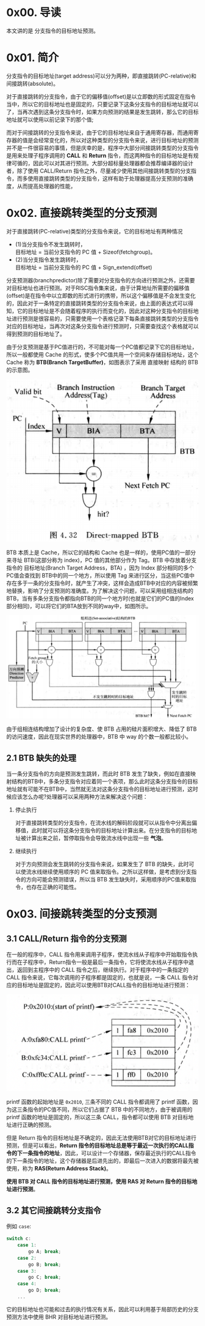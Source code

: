 # 0x00. 导读

本文讲的是 分支指令的目标地址预测。

# 0x01. 简介

分支指令的目标地址(target address)可以分为两种，即直接跳转(PC-relative)和间接跳转(absolute)。

对于直接跳转的分支指令，由于它的偏移值(offset)是以立即数的形式固定在指令当中，所以它的目标地址也是固定的，只要记录下这条分支指令的目标地址就可以了，当再次遇到这条分支指令时，如果方向预测的结果是发生跳转，那么它的目标地址就可以使用以前记录下的那个值;

而对于间接跳转的分支指令来说，由于它的目标地址来自于通用寄存器，而通用寄存器的值是会经常变化的，所以对这种类型的分支指令来说，进行目标地址的预测并不是一件很容易的事情，但是庆幸的是，程序中大部分间接跳转类型的分支指令是用来处理子程序调用的 **CALL** 和 **Return** 指令，而这两种指令的目标地址是有规律可循的，因此可以对其进行预测。大部分超标量处理器都会推荐编译器的设计者，除了使用 CALL/Return 指令之外，尽量减少使用其他间接跳转类型的分支指令，而多使用直接跳转类型的分支指令，这样有助于处理器提高分支预测的准确度，从而提高处理器的性能，

# 0x02. 直接跳转类型的分支预测

对于直接跳转(PC-relative)类型的分支指令来说，它的目标地址有两种情况
- (1)当分支指令不发生跳转时，  
    目标地址 = 当前分支指令的 PC 值 + Sizeof(fetchgroup)。
- (2)当分支指令发生跳转时，  
    目标地址 = 当前分支指令的 PC 值 + Sign_extend(offset)

分支预测器(branchpredictor)除了需要对分支指令的方向进行预测之外，还需要对目标地址也进行预测。对于RISC指令集来说，由于计算地址所需要的偏移值(offset)是在指令中以立即数的形式进行的携带，所以这个偏移值是不会发生变化的，因此对于一条特定的直接跳转类型的分支指令来说，由上面的表达式可以得知，它的目标地址是不会随着程序的执行而变化的，因此对这种分支指令的目标地址进行预测是很容易的，只需要使用一个表格记录下每条直接跳转类型的分支指令对应的目标地址，当再次对这条分支指令进行预测时，只需要查找这个表格就可以得到预测的目标地址了。

由于分支预测是基于PC值进行的，不可能对每一个PC值都记录下它的目标地址，所以一般都使用 Cache 的形式，使多个PC值共用一个空间来存储目标地址，这个 Cache 称为 **BTB(Branch TargetBuffer)**，如图表示了采用 直接映射 结构的 BTB 的示意图。

![Alt text](../../../pic/CPU/btb1.png)

BTB 本质上是 Cache，所以它的结构和 Cache 也是一样的，使用PC值的一部分来寻址 BTB(这部分称为 index)，PC 值的其他部分作为 Tag。BTB 中存放着分支指令的 目标地址(Branch Target Address，BTA) ，因为 Index 部分相同的多个PC值会查找到 BTB中的同一个地方，所以使用 Tag 来进行区分，当这些PC值中存在多于一条的分支指令时，就产生了冲突，这样会造成BTB中对应的内容被频繁地替换，影响了分支预测的准确度。为了解决这个问题，可以采用组相连结构的BTB，当有多条分支指令都指向BTB的同一个地方时(也就是它们的PC值的Index部分相同)，可以将它们的BTA放到不同的way中，如图所示。

![Alt text](../../../pic/CPU/btb2.png)

由于组相连结构增加了设计的复杂度、使 BTB 占用的硅片面积增大、降低了 BTB 的访问速度，因此在现实世界的处理器中，BTB 中 way 的个数一般都比较小。

## 2.1 BTB 缺失的处理

当一条分支指令的方向是预测发生跳转，而此时 BTB 发生了缺失，例如在直接映射结构的BTB中，多条分支指令对应着同一个表项，那么此时这条分支指令的目标地址就有可能不在BTB中，当然就无法对这条分支指令的目标地址进行预测，这时候应该怎么办呢?处理器可以采用两种方法来解决这个问题：

1. 停止执行
   
   对于直接跳转类型的分支指令，在流水线的解码阶段就可以从指令中分离出偏移值，此时就可以将这条分支指令的目标地址计算出来。在分支指令的目标地址被计算出来之前，暂停取指令会导致流水线中出现一些 **气泡**。

2. 继续执行

    对于方向预测会发生跳转的分支指令来说，如果发生了 BTB 的缺失，此时可以使流水线继续使用顺序的 PC 值来取指令。之所以这样做，是考虑到分支指令的方向可能会预测错误，所以当 BTB 发生缺失时，采用顺序的PC值来取指令，也存在正确的可能性。

# 0x03. 间接跳转类型的分支预测

## 3.1 CALL/Return 指令的分支预测

在一般的程序中，CALL 指令用来调用子程序，使流水线从子程序中开始取指令执行而在子程序中，Return指令一般是最后一条指令，它将使流水线从子程序中退出，返回到主程序中的 CALL 指令之后，继续执行。对于程序中的一条指定的 CALL 指令来说，它每次调用的子程序都是固定的，也就是说，一条 CALL 指令对应的目标地址是固定的，因此可以使用BTB对CALL指令的目标地址进行预测：

![Alt text](../../../pic/CPU/ras1.png)

printf 函数的起始地址是 `0x2010`, 三条不同的 CALL 指令都调用了 printf 函数，因为这三条指令的PC值不同，所以它们占据了 BTB 中的不同地方，由于被调用的 printf 函数的地址是固定的，所以这三条 CALL，指令都可以使用 BTB 对目标地址进行正确的预测。

但是 Return 指令的目标地址是不确定的，因此无法使用BTB对它的目标地址进行预测，但是可以看出，**Return 指令的目标地址总是等于最近一次执行的CALL指令的下一条指令的地址**，因此，可以设计一个存储器，保存最近执行的CALL指令的下一条指令的地址，这个存储器是后进先出的，即最后一次进入的数据将最先被使用，称为 **RAS(Return Address Stack)**。

**使用 BTB 对 CALL 指令的目标地址进行预测，使用 RAS 对 Return 指令的目标地址进行预测**。

## 3.2 其它间接跳转分支指令

例如 `case`:
```c
switch c:
    case 1:
        go A; break;
    case 2:
        go B; break;
    case 3:
        go C; break;
    case 4:
        go D; break;
    ...
``` 

它的目标地址也可能和过去的执行情况有关系，因此可以利用基于局部历史的分支预测方法中使用 BHR 对目标地址进行预测。